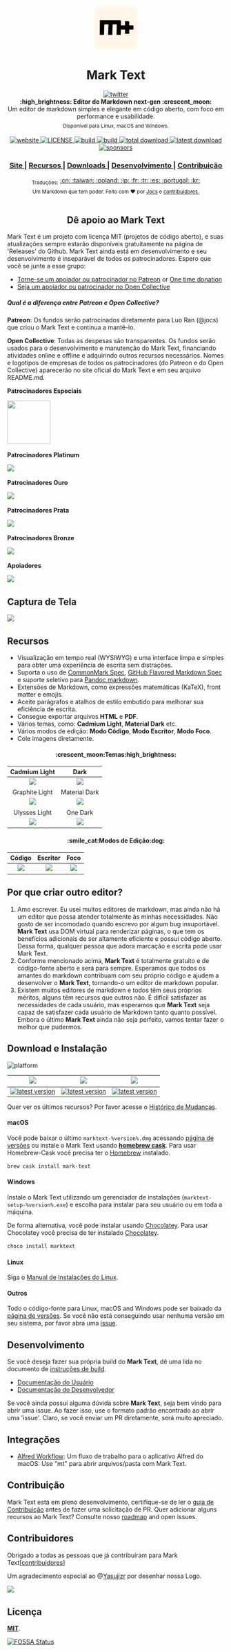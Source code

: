 <p align="center"><img src="https://github.com/marktext/marktext/raw/develop/static/logo-small.png" alt="Mark Text" width="100" height="100"></p>

<h1 align="center">Mark Text</h1>

<div align="center">
  <a href="https://twitter.com/intent/tweet?via=marktextme&url=https://github.com/marktext/marktext/&text=What%20do%20you%20want%20to%20say%20to%20app?&hashtags=happyMarkText">
    <img src="https://img.shields.io/twitter/url/https/github.com/marktext/marktext.svg?style=for-the-badge" alt="twitter">
  </a>
</div>
<div align="center">
  <strong>:high_brightness: Editor de Markdown next-gen :crescent_moon:</strong><br>
  Um editor de markdown simples e elegante em código aberto, com foco em performance e usabilidade.<br>
  <sub>Disponível para Linux, macOS and Windows.</sub>
</div>

<br>

<div align="center">
  <!-- Version -->
  <a href="https://marktext.github.io/website">
    <img src="https://badge.fury.io/gh/jocs%2Fmarktext.svg" alt="website">
  </a>
  <!-- License -->
  <a href="LICENSE">
    <img src="https://img.shields.io/github/license/marktext/marktext.svg" alt="LICENSE">
  </a>
  <!-- Build Status -->
  <a href="https://travis-ci.org/marktext/marktext/">
    <img src="https://travis-ci.org/marktext/marktext.svg?branch=master" alt="build">
  </a>
  <a href="https://ci.appveyor.com/project/marktext/marktext/branch/master">
    <img src="https://ci.appveyor.com/api/projects/status/l4gxgydj0i95hmxg/branch/master?svg=true" alt="build">
  </a>
  <!-- Downloads total -->
  <a href="https://github.com/marktext/marktext/releases">
    <img src="https://img.shields.io/github/downloads/marktext/marktext/total.svg" alt="total download">
  </a>
  <!-- Downloads latest release -->
  <a href="https://github.com/marktext/marktext/releases/latest">
    <img src="https://img.shields.io/github/downloads/marktext/marktext/v0.16.2/total.svg" alt="latest download">
  </a>
  <!-- sponsors -->
  <a href="https://opencollective.com/marktext">
    <img src="https://opencollective.com/marktext/tiers/silver-sponsors/badge.svg?label=SilverSponsors&color=brightgreen" alt="sponsors">
  </a>
</div>

<div align="center">
  <h3>
    <a href="https://marktext.app">
      Site
    </a>
    <span> | </span>
    <a href="https://github.com/marktext/marktext#features">
      Recursos
    </a>
    <span> | </span>
    <a href="https://github.com/marktext/marktext#download-and-installation">
      Downloads
    </a>
    <span> | </span>
    <a href="https://github.com/marktext/marktext#development">
      Desenvolvimento
    </a>
    <span> | </span>
    <a href="https://github.com/marktext/marktext#contribution">
      Contribuição
    </a>
  </h3>
</div>

<div align="center">
  <sub>Traduções:</sub>
  <a href="docs/i18n/zh_cn.md#readme">
    <span>:cn:</span>
  </a>
  <a href="docs/i18n/zh_tw.md#readme">
    <span>:taiwan:</span>
  </a>
  <a href="docs/i18n/pl.md#readme">
    <span>:poland:</span>
  </a>
  <a href="docs/i18n/ja.md#readme">
    <span>:jp:</span>
  </a>
  <a href="docs/i18n/french.md#readme">
    <span>:fr:</span>
  </a>
  <a href="docs/i18n/tr.md#readme">
    <span>:tr:</span>
  </a>
  <a href="docs/i18n/spanish.md#readme">
    <span>:es:</span>
  </a>
  <a href="docs/i18n/pt.md#readme">
    <span>:portugal:</span>
  </a>
  <a href="docs/i18n/ko.md#readme">
    <span>:kr:</span>
  </a>
</div>

<div align="center">
  <sub>Um Markdown que tem poder. Feito com ❤︎ por
    <a href="https://github.com/Jocs">Jocs</a> e
    <a href="https://github.com/marktext/marktext/graphs/contributors">
      contribuidores.
    </a>
  </sub>
</div>

<br />

<h2 align="center">Dê apoio ao Mark Text</h2>

Mark Text é um projeto com licença MIT (projetos de código aberto), e suas atualizações sempre estarão disponíveis gratuitamente na página de 'Releases' do Github. Mark Text ainda está em desenvolvimento e seu desenvolvimento é inseparável de todos os patrocinadores. Espero que você se junte a esse grupo:

- [Torne-se um apoiador ou patrocinador no Patreon](https://www.patreon.com/ranluo) or [One time donation](https://github.com/Jocs/sponsor.me)
- [Seja um apoiador ou patrocinador no Open Collective](https://opencollective.com/marktext)

##### Qual é a diferença entre Patreon e Open Collective?

**Patreon**: Os fundos serão patrocinados diretamente para Luo Ran (@jocs) que criou o Mark Text e continua a mantê-lo.

**Open Collective**: Todas as despesas são transparentes. Os fundos serão usados para o desenvolvimento e manutenção do Mark Text, financiando atividades online e offline e adquirindo outros recursos necessários.
Nomes e logotipos de empresas de todos os patrocinadores (do Patreon e do Open Collective) aparecerão no site oficial do Mark Text e em seu arquivo README.md.

**Patrocinadores Especiais**

<a href="https://www.dogedoge.com/">
 <img src="https://www.dogedoge.com/assets/new_logo.min.png" width="100" height="100">
</a>

**Patrocinadores Platinum**

<a href="https://opencollective.com/marktext#platinum-sponsors">
 <img src="https://opencollective.com/marktext/tiers/platinum-sponsors.svg?avatarHeight=36&width=600">
</a>

**Patrocinadores Ouro**

<a href="https://opencollective.com/marktext#platinum-sponsors">
  <img src="https://opencollective.com/marktext/tiers/gold-sponsors.svg?avatarHeight=36&width=600">
</a>

**Patrocinadores Prata**

<a href="https://opencollective.com/marktext#platinum-sponsors">
  <img src="https://opencollective.com/marktext/tiers/silver-sponsors.svg?avatarHeight=36&width=600">
</a>

**Patrocinadores Bronze**

<a href="https://opencollective.com/marktext#platinum-sponsors">
  <img src="https://opencollective.com/marktext/tiers/bronze-sponsors.svg?avatarHeight=36&width=600">
</a>

**Apoiadores**

<a href="https://opencollective.com/marktext#backers">
  <img src="https://opencollective.com/marktext/tiers/backer.svg?avatarHeight=36&width=600">
</a>

## Captura de Tela

![](https://github.com/marktext/marktext/raw/develop/docs/marktext.png?raw=true)

## Recursos

- Visualização em tempo real (WYSIWYG) e uma interface limpa e simples para obter uma experiência de escrita sem distrações.
- Suporta o uso de [CommonMark Spec](https://spec.commonmark.org/0.29/), [GitHub Flavored Markdown Spec](https://github.github.com/gfm/) e suporte seletivo para [Pandoc markdown](https://pandoc.org/MANUAL.html#pandocs-markdown).
- Extensões de Markdown, como expressões matemáticas (KaTeX), front matter e emojis.
- Aceite parágrafos e atalhos de estilo embutido para melhorar sua eficiência de escrita.
- Consegue exportar arquivos **HTML** e **PDF**.
- Vários temas, como: **Cadmium Light**, **Material Dark** etc.
- Vários modos de edição: **Modo Código**, **Modo Escritor**, **Modo Foco**.
- Cole imagens diretamente.

<h4 align="center">:crescent_moon:Temas:high_brightness:</h4>

| Cadmium Light                                     | Dark                                            |
|:-------------------------------------------------:|:-----------------------------------------------:|
| ![](https://github.com/marktext/marktext/raw/develop/docs/themeImages/cadmium-light.png?raw=true)  | ![](https://github.com/marktext/marktext/raw/develop/docs/themeImages/dark.png?raw=truee)         |
| Graphite Light                                    | Material Dark                                   |
| ![](https://github.com/marktext/marktext/raw/develop/docs/themeImages/graphite-light.png?raw=true) | ![](https://github.com/marktext/marktext/raw/develop/docs/themeImages/materal-dark.png?raw=true) |
| Ulysses Light                                     | One Dark                                        |
| ![](https://github.com/marktext/marktext/raw/develop/docs/themeImages/ulysses-light.png?raw=true)  | ![](https://github.com/marktext/marktext/raw/develop/docs/themeImages/one-dark.png?raw=true)     |

<h4 align="center">:smile_cat:Modos de Edição:dog:</h4>

| Código               | Escritor                 | Foco                |
|:--------------------:|:------------------------:|:-------------------:|
| ![](https://github.com/marktext/marktext/raw/develop/docs/source.gif) | ![](https://github.com/marktext/marktext/raw/develop/docs/typewriter.gif) | ![](https://github.com/marktext/marktext/raw/develop/docs/focus.gif) |

## Por que criar outro editor?

1. Amo escrever. Eu usei muitos editores de markdown, mas ainda não há um editor que possa atender totalmente às minhas necessidades. Não gosto de ser incomodado quando escrevo por algum bug insuportável. **Mark Text** usa DOM virtual para renderizar páginas, o que tem os benefícios adicionais de ser altamente eficiente e possui código aberto. Dessa forma, qualquer pessoa que adora marcação e escrita pode usar Mark Text.
2. Conforme mencionado acima, **Mark Text** é totalmente gratuito e de código-fonte aberto e será para sempre. Esperamos que todos os amantes do markdown contribuam com seu próprio código e ajudem a desenvolver o **Mark Text**, tornando-o um editor de markdown popular.
3. Existem muitos editores de markdown e todos têm seus próprios méritos, alguns têm recursos que outros não. É difícil satisfazer as necessidades de cada usuário, mas esperamos que **Mark Text** seja capaz de satisfazer cada usuário de Markdown tanto quanto possível. Embora o último **Mark Text** ainda não seja perfeito, vamos tentar fazer o melhor que pudermos.

## Download e Instalação

![platform](https://img.shields.io/static/v1.svg?label=Platform&message=Linux-64%20|%20macOS-64%20|%20Win-32%20|%20Win-64&style=for-the-badge)

| ![](https://raw.githubusercontent.com/wiki/ryanoasis/nerd-fonts/screenshots/v1.0.x/mac-pass-sm.png)                                                                                                  | ![](https://raw.githubusercontent.com/wiki/ryanoasis/nerd-fonts/screenshots/v1.0.x/windows-pass-sm.png)                                                                                                          | ![](https://raw.githubusercontent.com/wiki/ryanoasis/nerd-fonts/screenshots/v1.0.x/linux-pass-sm.png)                                                                                                                        |
|:----------------------------------------------------------------------------------------------------------------------------------------------------------------------------------------------------:|:----------------------------------------------------------------------------------------------------------------------------------------------------------------------------------------------------------------:|:----------------------------------------------------------------------------------------------------------------------------------------------------------------------------------------------------------------------------:|
| [![latest version](https://img.shields.io/github/downloads/marktext/marktext/latest/marktext.dmg.svg)](https://github.com/marktext/marktext/releases/download/v0.16.2/marktext.dmg) | [![latest version](https://img.shields.io/github/downloads/marktext/marktext/latest/marktext-setup.exe.svg)](https://github.com/marktext/marktext/releases/download/v0.16.2/marktext-setup.exe) | [![latest version](https://img.shields.io/github/downloads/marktext/marktext/latest/marktext-x86_64.AppImage.svg)](https://github.com/marktext/marktext/releases/download/v0.16.2/marktext-x86_64.AppImage) |

Quer ver os últimos recursos? Por favor acesse o [Histórico de Mudanças](.github/CHANGELOG.md).

#### macOS

Você pode baixar o último `marktext-%version%.dmg` acessando [página de versões](https://github.com/marktext/marktext/releases/latest) ou instale o Mark Text usando [**homebrew cask**](https://github.com/caskroom/homebrew-cask). Para usar Homebrew-Cask você precisa ter o [Homebrew](https://brew.sh/) instalado.

```bash
brew cask install mark-text
```

#### Windows

Instale o Mark Text utilizando um gerenciador de instalações (`marktext-setup-%version%.exe`) e escolha para instalar para seu usuário ou em toda a máquina.

De forma alternativa, você pode instalar usando [Chocolatey](https://chocolatey.org/). Para usar Chocolatey você precisa de ter instalado [Chocolatey](https://chocolatey.org/install).

```bash
choco install marktext
```

#### Linux

Siga o [Manual de Instalações do Linux](docs/LINUX.md).

#### Outros

Todo o código-fonte para Linux, macOS and Windows pode ser baixado da [página de versões](https://github.com/marktext/marktext/releases/latest). Se você não está conseguindo usar nenhuma versão em seu sistema, por favor abra uma [issue](https://github.com/marktext/marktext/issues).

## Desenvolvimento

Se você deseja fazer sua própria build do **Mark Text**, dê uma lida no documento de [instruções de build](docs/dev/BUILD.md).

- [Documentação do Usuário](docs/README.md)
- [Documentação do Desenvolvedor](docs/dev/README.md)

Se você ainda possui alguma dúvida sobre **Mark Text**, seja bem vindo para abrir uma issue. Ao fazer isso, use o formato padrão encontrado ao abrir uma 'issue'. Claro, se você enviar um PR diretamente, será muito apreciado.

## Integrações

- [Alfred Workflow](http://www.packal.org/workflow/mark-text): Um fluxo de trabalho para o aplicativo Alfred do macOS: Use "mt" para abrir arquivos/pasta com Mark Text.

## Contribuição

Mark Text está em pleno desenvolvimento, certifique-se de ler o [guia de Contribuição](CONTRIBUTING.md) antes de fazer uma solicitação de PR. Quer adicionar alguns recursos ao Mark Text? Consulte nosso [roadmap](https://github.com/marktext/marktext/projects) and open issues.

## Contribuidores

Obrigado a todas as pessoas que já contribuíram para Mark Text[[contribuidores](https://github.com/marktext/marktext/graphs/contributors)]

Um agradecimento especial ao @[Yasujizr](https://github.com/Yasujizr) por desenhar nossa Logo.

<a href="https://github.com/marktext/marktext/graphs/contributors"><img src="https://opencollective.com/marktext/contributors.svg?width=890" /></a>

## Licença

[**MIT**](LICENSE).

[![FOSSA Status](https://app.fossa.io/api/projects/git%2Bgithub.com%2Fmarktext%2Fmarktext.svg?type=large)](https://app.fossa.io/projects/git%2Bgithub.com%2Fmarktext%2Fmarktext?ref=badge_large)
